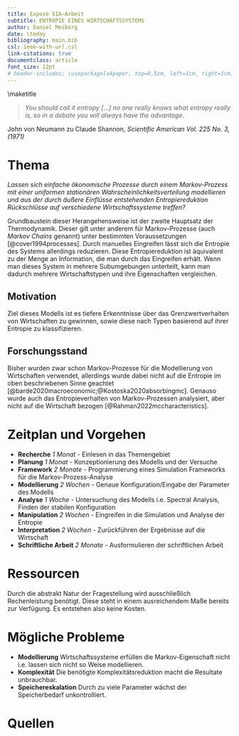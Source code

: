 ```yaml
---
title: Exposé SIA-Arbeit
subtitle: ENTROPIE EINES WIRTSCHAFTSSYSTEMS
author: Daniel Meiborg
date: \today
bibliography: main.bib
csl: ieee-with-url.csl
link-citations: true
documentclass: article
font_size: 12pt
# header-includes: \usepackage[a4paper, top=0.5cm, left=1cm, right=1cm, bottom=0.5cm]{geometry}
---
```


<!-- \pagenumbering{gobble} -->

\maketitle

>*You should call it entropy [...] no one really knows what entropy really is,
>so in a debate you will always have the advantage.*

John von Neumann zu Claude Shannon, *Scientific American Vol. 225 No. 3, (1971)*

<!-- TODO: genauer erläutern -->
# Thema
*Lassen sich einfache ökonomische Prozesse durch einem Markov-Prozess mit einer
uniformen stationären Wahrscheinlichkeitsverteilung modellieren und aus der
durch äußere Einflüsse entstehenden Entropiereduktion Rückschlüsse auf
verschiedene Wirtschaftssysteme treffen?*


Grundbaustein dieser Herangehensweise ist der zweite Hauptsatz der
Thermodynamik. Dieser gilt unter anderem für Markov-Prozesse (auch *Markov
Chains* genannt) unter bestimmten Voraussetzungen [@cover1994processes]. Durch
manuelles Eingreifen lässt sich die Entropie des Systems allerdings reduzieren.
Diese Entropiereduktion ist äquivalent zu der Menge an Information, die man
durch das Eingreifen erhält. Wenn man dieses System in mehrere Subumgebungen
unterteilt, kann man dadurch mehrere Wirtschaftstypen und ihre Eigenschaften
vergleichen.

## Motivation
Ziel dieses Modells ist es tiefere Erkenntnisse über das Grenzwertverhalten von
Wirtschaften zu gewinnen, sowie diese nach Typen basierend auf ihrer Entropie zu
klassifizieren.

## Forschungsstand
Bisher wurden zwar schon Markov-Prozesse für die Modellierung von Wirtschaften
verwendet, allerdings wurde dabei nicht auf die Entropie im oben beschriebenen
Sinne geachtet [@barde2020macroeconomic;@Kostoska2020absorbingmc]. Genauso wurde
auch das Entropieverhalten von Markov-Prozessen analysiert, aber nicht auf die
Wirtschaft bezogen [@Rahman2022mccharacteristics].

# Zeitplan und Vorgehen
- **Recherche** *1 Monat* - Einlesen in das Themengebiet
- **Planung** *1 Monat* - Konzeptionierung des Modells und der Versuche
- **Framework** *2 Monate* - Programmierung eines Simulation Frameworks für die
  Markov-Prozess-Analyse
- **Modellierung** *2 Wochen* - Genaue Konfiguration/Eingabe der Parameter des
  Modells
- **Analyse** *1 Woche* - Untersuchung des Modells i.e. Spectral Analysis,
  Finden der stabilen Konfiguration
- **Manipulation** *2 Wochen* - Eingreifen in die Simulation und Analyse der
  Entropie
- **Interpretation** *2 Wochen* - Zurückführen der Ergebnisse auf die Wirtschaft
- **Schriftliche Arbeit** *2 Monate* - Ausformulieren der schriftlichen Arbeit

<!-- TODO: Methodisches Vorgehen -->
# Ressourcen
Durch die abstrakt Natur der Fragestellung wird ausschließlich Rechenleistung
benötigt. Diese steht in einem ausreichendem Maße bereits zur Verfügung. Es
entstehen also keine Kosten.
<!-- TODO: Rudimentäre Gliederung -->
# Mögliche Probleme
- **Modellierung** Wirtschaftssysteme erfüllen die Markov-Eigenschaft nicht i.e.
  lassen sich nicht so Weise modellieren.
- **Komplexität** Die benötigte Komplexitätsreduktion macht die Resultate
  unbrauchbar.
- **Speichereskalation** Durch zu viele Parameter wächst der Speicherbedarf
  unkontrolliert.

# Quellen
